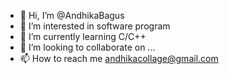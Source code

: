 - 👋 Hi, I’m @AndhikaBagus
- 👀 I’m interested in software program
- 🌱 I’m currently learning C/C++
- 💞️ I’m looking to collaborate on ...
- 📫 How to reach me andhikacollage@gmail.com

<!---
AndhikaBagus/AndhikaBagus is a ✨ special ✨ repository because its `README.md` (this file) appears on your GitHub profile.
You can click the Preview link to take a look at your changes.
--->
